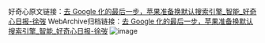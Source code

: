 好奇心原文链接：[去 Google 化的最后一步，苹果准备换默认搜索引擎_智能_好奇心日报-徐弢](https://www.qdaily.com/articles/3896.html)
WebArchive归档链接：[去 Google 化的最后一步，苹果准备换默认搜索引擎_智能_好奇心日报-徐弢](http://web.archive.org/web/20190623153223/https://www.qdaily.com/articles/3896.html)
![image](http://ww3.sinaimg.cn/large/007d5XDpgy1g3vdih7e1sj30u02lx1kx)